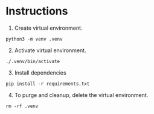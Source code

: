 # Instructions

1) Create virtual environment. 

```
python3 -m venv .venv 
```

2) Activate virtual environment. 

```
./.venv/bin/activate
```

3) Install dependencies 

```
pip install -r requirements.txt 
```

4) To purge and cleanup, delete the virtual environment. 

```
rm -rf .venv 
```